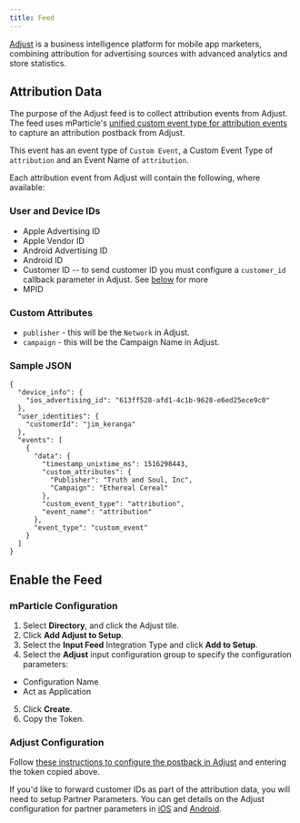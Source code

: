 ```yaml
---
title: Feed
---
```


[Adjust](https://www.adjust.com) is a business intelligence platform for mobile app marketers, combining attribution for advertising sources with advanced analytics and store statistics.

## Attribution Data

The purpose of the Adjust feed is to collect attribution events from Adjust. The feed uses mParticle's [unified custom event type for attribution events](/developers/server/json-reference#custom-event) to capture an attribution postback from Adjust.

This event has an event type of `Custom Event`, a Custom Event Type of `attribution` and an Event Name of `attribution`. 

Each attribution event from Adjust will contain the following, where available:

### User and Device IDs

* Apple Advertising ID
* Apple Vendor ID
* Android Advertising ID
* Android ID
* Customer ID -- to send customer ID you must configure a `customer_id` callback parameter in Adjust. See [below](#adjust-configuration) for more
* MPID

### Custom Attributes

* `publisher` - this will be the `Network` in Adjust.
* `campaign` - this will be the Campaign Name in Adjust.

### Sample JSON

~~~
{
  "device_info": {
    "ios_advertising_id": "613ff528-afd1-4c1b-9628-e6ed25ece9c0"
  },
  "user_identities": {
    "customerId": "jim_keranga"
  },
  "events": [
    {
      "data": {
        "timestamp_unixtime_ms": 1516298443,
        "custom_attributes": {
          "Publisher": "Truth and Soul, Inc",
          "Campaign": "Ethereal Cereal"
        },
        "custom_event_type": "attribution",
        "event_name": "attribution"
      },
      "event_type": "custom_event"
    }
  ]
}
~~~

## Enable the Feed

### mParticle Configuration 

1.  Select **Directory**, and click the Adjust tile.
2.  Click **Add Adjust to Setup**.
3.  Select the **Input Feed** Integration Type and click **Add to Setup**.
4.  Select the **Adjust** input configuration group to specify the configuration parameters:
  * Configuration Name
  * Act as Application
5.  Click **Create**.
6.  Copy the Token.

### Adjust Configuration

Follow [these instructions to configure the postback in Adjust](https://docs.adjust.com/en/special-partners/mparticle/) and entering the token copied above.

If you'd like to forward customer IDs as part of the attribution data, you will need to setup Partner Parameters.  You can get details on the Adjust configuration for partner parameters in [iOS](https://github.com/adjust/ios_sdk#session-partner-parameters) and [Android](https://github.com/adjust/android_sdk#session-partner-parameters).
